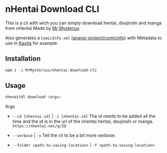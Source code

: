 # nHentai Download CLI

This is a cli with wich you can simply download hentai, doujinshi and manga from nHentai
Made by [Mr Mysterius](https://github.com/MrMysterius)

Also generates a `ComicInfo.xml` ([anansi-project/comicinfo](https://github.com/anansi-project/comicinfo)) with Metadata to use in [Kavita](https://github.com/Kareadita/Kavita) for example.

## Installation

```bash
npm i -g MrMysterius/nhentai-download-cli
```

## Usage

```bash
nhenaitdl download <args>
```

Args

- `--id [nhentai-id]` | `-i [nhentai-id]` The id needs to be added all the time and the id is in the url of the nhentai hentai, doujinshi or manga. `https://nhentai.net/g/ID`

- `--verbose` | `-v` Tell the cli to be a bit more verbose.

- `--folder <path-to-saving-location>`  | `-f <path-to-saving-location>`
